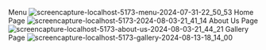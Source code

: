 Menu
![screencapture-localhost-5173-menu-2024-07-31-22_50_53](https://github.com/user-attachments/assets/03500760-8cdf-4fb6-a831-4cb8515abfa5)
Home Page
![screencapture-localhost-5173-2024-08-03-21_41_14](https://github.com/user-attachments/assets/3e40e96f-9708-4b44-9f23-a83b7b7c7284)
About Us Page
![screencapture-localhost-5173-about-us-2024-08-03-21_44_21](https://github.com/user-attachments/assets/cff46a44-4398-4d7c-a899-062b33261d69)
Gallery Page
![screencapture-localhost-5173-gallery-2024-08-13-18_14_00](https://github.com/user-attachments/assets/9a9c7e21-346a-440b-88b8-fc301e607b1e)

